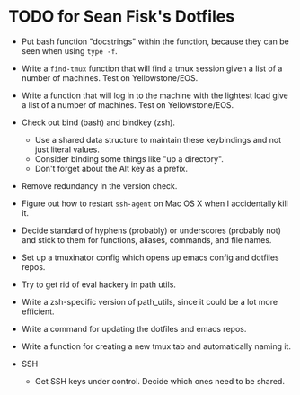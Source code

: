 TODO for Sean Fisk's Dotfiles
=============================

* Put bash function "docstrings" within the function, because they can be seen when using `type -f`.
* Write a `find-tmux` function that will find a tmux session given a list of a number of machines. Test on Yellowstone/EOS.
* Write a function that will log in to the machine with the lightest load give a list of a number of machines. Test on Yellowstone/EOS.
* Check out bind (bash) and bindkey (zsh).
    * Use a shared data structure to maintain these keybindings and not just literal values.
    * Consider binding some things like "up a directory".
    * Don't forget about the Alt key as a prefix.
* Remove redundancy in the version check.
* Figure out how to restart `ssh-agent` on Mac OS X when I accidentally kill it.
* Decide standard of hyphens (probably) or underscores (probably not) and stick to them for functions, aliases, commands, and file names.
* Set up a tmuxinator config which opens up emacs config and dotfiles repos.
* Try to get rid of eval hackery in path utils.
* Write a zsh-specific version of path_utils, since it could be a lot more efficient.
* Write a command for updating the dotfiles and emacs repos.
* Write a function for creating a new tmux tab and automatically naming it.

* SSH
    * Get SSH keys under control. Decide which ones need to be shared.
